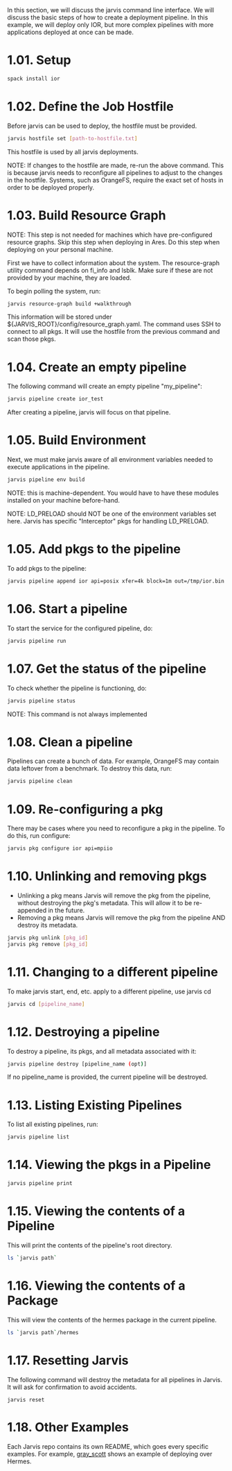 
In this section, we will discuss the jarvis command line interface.
We will discuss the basic steps of how to create a deployment
pipeline. In this example, we will deploy only IOR, but more complex
pipelines with more applications deployed at once can be made.

# 1.01. Setup

```bash
spack install ior
````

# 1.02. Define the Job Hostfile

Before jarvis can be used to deploy, the hostfile must be provided.
```bash
jarvis hostfile set [path-to-hostfile.txt]
```

This hostfile is used by all jarvis deployments.

NOTE: If changes to the hostfile are made, re-run the above command.
This is because jarvis needs to reconfigure all pipelines to adjust
to the changes in the hostfile. Systems, such as OrangeFS, require
the exact set of hosts in order to be deployed properly.

# 1.03. Build Resource Graph

NOTE: This step is not needed for machines which have pre-configured
resource graphs. Skip this step when deploying in Ares. Do this step
when deploying on your personal machine.

First we have to collect information about the system. The resource-graph
utility command depends on fi_info and lsblk. Make sure if these are not
provided by your machine, they are loaded.

To begin polling the system, run:
```bash
jarvis resource-graph build +walkthrough
```

This information will be stored under ${JARVIS_ROOT}/config/resource_graph.yaml.
The command uses SSH to connect to all pkgs. It will use the
hostfile from the previous command and scan those pkgs.

# 1.04. Create an empty pipeline

The following command will create an empty pipeline "my_pipeline":
```bash
jarvis pipeline create ior_test
```

After creating a pipeline, jarvis will focus on that pipeline.

# 1.05. Build Environment

Next, we must make jarvis aware of all environment variables needed
to execute applications in the pipeline.

```bash
jarvis pipeline env build
```

NOTE: this is machine-dependent. You would have to have these modules
installed on your machine before-hand.

NOTE: LD_PRELOAD should NOT be one of the environment variables set here.
Jarvis has specific "Interceptor" pkgs for handling LD_PRELOAD.

# 1.05. Add pkgs to the pipeline

To add pkgs to the pipeline:
```bash
jarvis pipeline append ior api=posix xfer=4k block=1m out=/tmp/ior.bin
```

# 1.06. Start a pipeline

To start the service for the configured pipeline, do:
```bash
jarvis pipeline run
```

# 1.07. Get the status of the pipeline

To check whether the pipeline is functioning, do:
```bash
jarvis pipeline status
```

NOTE: This command is not always implemented

# 1.08. Clean a pipeline

Pipelines can create a bunch of data. For example, OrangeFS may contain
data leftover from a benchmark. To destroy this data, run:
```bash
jarvis pipeline clean
```

# 1.09. Re-configuring a pkg

There may be cases where you need to reconfigure a pkg in the pipeline.
To do this, run configure:
```bash
jarvis pkg configure ior api=mpiio
```

# 1.10. Unlinking and removing pkgs

* Unlinking a pkg means Jarvis will remove the pkg from the pipeline,
without destroying the pkg's metadata. This will allow it to be
re-appended in the future.
* Removing a pkg means Jarvis will remove the pkg from the pipeline
AND destroy its metadata.

```bash
jarvis pkg unlink [pkg_id]
jarvis pkg remove [pkg_id]
```

# 1.11. Changing to a different pipeline

To make jarvis start, end, etc. apply to a different pipeline,
use jarvis cd

```bash
jarvis cd [pipeline_name]
```

# 1.12. Destroying a pipeline

To destroy a pipeline, its pkgs, and all metadata associated with it:
```bash
jarvis pipeline destroy [pipeline_name (opt)]
```

If no pipeline_name is provided, the current pipeline will be destroyed.

# 1.13. Listing Existing Pipelines

To list all existing pipelines, run:
```bash
jarvis pipeline list
```

# 1.14. Viewing the pkgs in a Pipeline

```bash
jarvis pipeline print
```

# 1.15. Viewing the contents of a Pipeline

This will print the contents of the pipeline's root directory.
```bash
ls `jarvis path`
```

# 1.16. Viewing the contents of a Package

This will view the contents of the hermes package in the current pipeline.
```bash
ls `jarvis path`/hermes
```

# 1.17. Resetting Jarvis

The following command will destroy the metadata for all pipelines in Jarvis.
It will ask for confirmation to avoid accidents.
```
jarvis reset
```

# 1.18. Other Examples

Each Jarvis repo contains its own README, which goes every specific examples.
For example, [gray_scott](https://github.com/scs-lab/jarvis-cd/blob/master/builtin/builtin/gray_scott/README.md) 
shows an example of deploying over Hermes.